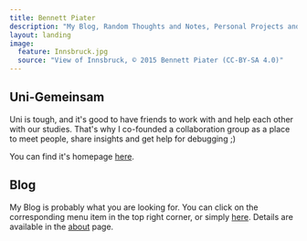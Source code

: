 ```yaml
---
title: Bennett Piater
description: "My Blog, Random Thoughts and Notes, Personal Projects and Other Stuff."
layout: landing
image:
  feature: Innsbruck.jpg
  source: "View of Innsbruck, © 2015 Bennett Piater (CC-BY-SA 4.0)"
---
```


## Uni-Gemeinsam

Uni is tough, and it's good to have friends to work with and help each other with our studies. That's why I co-founded a collaboration group as a place to meet people, share insights and get help for debugging ;)

You can find it's homepage [here](/uni).

## Blog

My Blog is probably what you are looking for. You can click on the corresponding menu item in the top right corner, or simply [here](/blog). Details are available in the [about](/about) page.
